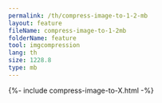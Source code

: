 ```yaml
---
permalink: /th/compress-image-to-1-2-mb
layout: feature
fileName: compress-image-to-1-2mb
folderName: feature
tool: imgcompression
lang: th
size: 1228.8
type: mb
---
```


{%- include compress-image-to-X.html -%}
